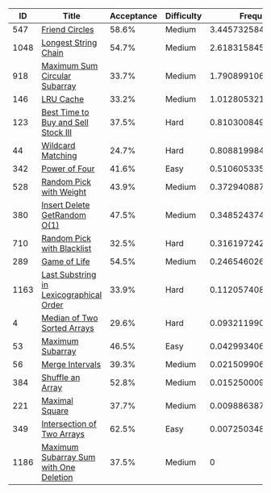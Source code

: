 |ID|Title|Acceptance|Difficulty|Frequency|
|----|-----|----|---|---|
|547|[Friend Circles]( https://leetcode.com/problems/friend-circles)|58.6%|Medium|3.4457325845151185|
|1048|[Longest String Chain]( https://leetcode.com/problems/longest-string-chain)|54.7%|Medium|2.6183158453084423|
|918|[Maximum Sum Circular Subarray]( https://leetcode.com/problems/maximum-sum-circular-subarray)|33.7%|Medium|1.7908991061017663|
|146|[LRU Cache]( https://leetcode.com/problems/lru-cache)|33.2%|Medium|1.0128053210090022|
|123|[Best Time to Buy and Sell Stock III]( https://leetcode.com/problems/best-time-to-buy-and-sell-stock-iii)|37.5%|Hard|0.8103008499673461|
|44|[Wildcard Matching]( https://leetcode.com/problems/wildcard-matching)|24.7%|Hard|0.8088199846507318|
|342|[Power of Four]( https://leetcode.com/problems/power-of-four)|41.6%|Easy|0.5106053351870626|
|528|[Random Pick with Weight]( https://leetcode.com/problems/random-pick-with-weight)|43.9%|Medium|0.37294088733187064|
|380|[Insert Delete GetRandom O(1)]( https://leetcode.com/problems/insert-delete-getrandom-o1)|47.5%|Medium|0.348524374235988|
|710|[Random Pick with Blacklist]( https://leetcode.com/problems/random-pick-with-blacklist)|32.5%|Hard|0.3161972427598021|
|289|[Game of Life]( https://leetcode.com/problems/game-of-life)|54.5%|Medium|0.2465460268751668|
|1163|[Last Substring in Lexicographical Order]( https://leetcode.com/problems/last-substring-in-lexicographical-order)|33.9%|Hard|0.11205740891571739|
|4|[Median of Two Sorted Arrays]( https://leetcode.com/problems/median-of-two-sorted-arrays)|29.6%|Hard|0.09321199094445486|
|53|[Maximum Subarray]( https://leetcode.com/problems/maximum-subarray)|46.5%|Easy|0.04299340685592046|
|56|[Merge Intervals]( https://leetcode.com/problems/merge-intervals)|39.3%|Medium|0.02150990613527447|
|384|[Shuffle an Array]( https://leetcode.com/problems/shuffle-an-array)|52.8%|Medium|0.015250009609723824|
|221|[Maximal Square]( https://leetcode.com/problems/maximal-square)|37.7%|Medium|0.00988638798855515|
|349|[Intersection of Two Arrays]( https://leetcode.com/problems/intersection-of-two-arrays)|62.5%|Easy|0.00725034896230682|
|1186|[Maximum Subarray Sum with One Deletion]( https://leetcode.com/problems/maximum-subarray-sum-with-one-deletion)|37.5%|Medium|0|
